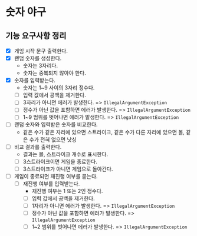 # 숫자 야구

## 기능 요구사항 정리

- [x] 게임 시작 문구 출력한다.
- [x] 랜덤 숫자를 생성한다.
    - 숫자는 3자리다.
    - 숫자는 중복되지 않아야 한다.
- [x] 숫자를 입력받는다.
    - 숫자는 1~9 사이의 3자리 정수다.
    - [ ] 입력 값에서 공백을 제거한다.
    - [ ] 3자리가 아니면 에러가 발생한다. => `IllegalArgumentException`
    - [ ] 정수가 아닌 값을 포함하면 에러가 발생한다. => `IllegalArgumentException`
    - [ ] 1~9 범위를 벗어나면 에러가 발생한다. => `IllegalArgumentException`
- [ ] 랜덤 숫자와 입력받은 숫자를 비교한다.
    - 같은 수가 같은 자리에 있으면 스트라이크, 같은 수가 다른 자리에 있으면 볼, 같은 수가 전혀 없으면 낫싱
- [ ] 비교 결과를 출력한다.
    - 결과는 볼, 스트라이크 개수로 표시한다.
    - [ ] 3스트라이크이면 게임을 종료한다.
    - [ ] 3스트라이크가 아니면 게임으로 돌아간다.
- [ ] 게임이 종료되면 재진행 여부를 묻는다.
    - [ ] 재진행 여부를 입력받는다.
        - 재진행 여부는 1 또는 2인 정수다.
        - [ ] 입력 값에서 공백을 제거한다.
        - [ ] 1자리가 아니면 에러가 발생한다. => `IllegalArgumentException`
        - [ ] 정수가 아닌 값을 포함하면 에러가 발생한다. => `IllegalArgumentException`
        - [ ] 1~2 범위를 벗어나면 에러가 발생한다. => `IllegalArgumentException`